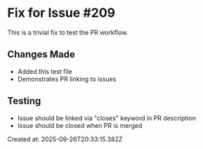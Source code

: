 # Fix for Issue #209

This is a trivial fix to test the PR workflow.

## Changes Made
- Added this test file
- Demonstrates PR linking to issues

## Testing
- Issue should be linked via "closes" keyword in PR description
- Issue should be closed when PR is merged

Created at: 2025-09-26T20:33:15.382Z
